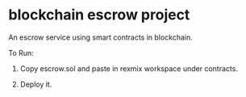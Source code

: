# blockchain escrow project


An escrow service using smart contracts in blockchain. 

To Run:

1. Copy escrow.sol and paste in rexmix workspace under contracts.

2. Deploy it.
